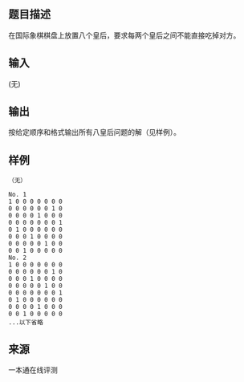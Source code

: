 ## 题目描述

在国际象棋棋盘上放置八个皇后，要求每两个皇后之间不能直接吃掉对方。

## 输入

(无)

## 输出

按给定顺序和格式输出所有八皇后问题的解（见样例）。

## 样例

```input1
（无）
```

```output1
No. 1
1 0 0 0 0 0 0 0 
0 0 0 0 0 0 1 0 
0 0 0 0 1 0 0 0 
0 0 0 0 0 0 0 1 
0 1 0 0 0 0 0 0 
0 0 0 1 0 0 0 0 
0 0 0 0 0 1 0 0 
0 0 1 0 0 0 0 0 
No. 2
1 0 0 0 0 0 0 0 
0 0 0 0 0 0 1 0 
0 0 0 1 0 0 0 0 
0 0 0 0 0 1 0 0 
0 0 0 0 0 0 0 1 
0 1 0 0 0 0 0 0 
0 0 0 0 1 0 0 0 
0 0 1 0 0 0 0 0 
...以下省略
```


 ## 来源

 一本通在线评测 
